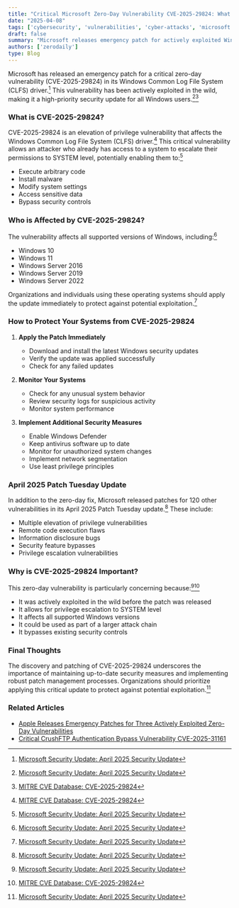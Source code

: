```yaml
---
title: "Critical Microsoft Zero-Day Vulnerability CVE-2025-29824: What You Need to Know"
date: "2025-04-08"
tags: ['cybersecurity', 'vulnerabilities', 'cyber-attacks', 'microsoft', 'patch-tuesday', 'windows-security', 'zero-day']
draft: false
summary: "Microsoft releases emergency patch for actively exploited Windows CLFS driver zero-day vulnerability CVE-2025-29824. Learn how to protect your systems now."
authors: ['zerodaily']
type: Blog
---
```


Microsoft has released an emergency patch for a critical zero-day vulnerability (CVE-2025-29824) in its Windows Common Log File System (CLFS) driver.[^1] This vulnerability has been actively exploited in the wild, making it a high-priority security update for all Windows users.[^1][^2]

### What is CVE-2025-29824?

CVE-2025-29824 is an elevation of privilege vulnerability that affects the Windows Common Log File System (CLFS) driver.[^2] This critical vulnerability allows an attacker who already has access to a system to escalate their permissions to SYSTEM level, potentially enabling them to:[^1]

- Execute arbitrary code
- Install malware
- Modify system settings
- Access sensitive data
- Bypass security controls

### Who is Affected by CVE-2025-29824?

The vulnerability affects all supported versions of Windows, including:[^1]

- Windows 10
- Windows 11
- Windows Server 2016
- Windows Server 2019
- Windows Server 2022

Organizations and individuals using these operating systems should apply the update immediately to protect against potential exploitation.[^1]

### How to Protect Your Systems from CVE-2025-29824

1. **Apply the Patch Immediately**
   - Download and install the latest Windows security updates
   - Verify the update was applied successfully
   - Check for any failed updates

2. **Monitor Your Systems**
   - Check for any unusual system behavior
   - Review security logs for suspicious activity
   - Monitor system performance

3. **Implement Additional Security Measures**
   - Enable Windows Defender
   - Keep antivirus software up to date
   - Monitor for unauthorized system changes
   - Implement network segmentation
   - Use least privilege principles

### April 2025 Patch Tuesday Update

In addition to the zero-day fix, Microsoft released patches for 120 other vulnerabilities in its April 2025 Patch Tuesday update.[^1] These include:

- Multiple elevation of privilege vulnerabilities
- Remote code execution flaws
- Information disclosure bugs
- Security feature bypasses
- Privilege escalation vulnerabilities

### Why is CVE-2025-29824 Important?

This zero-day vulnerability is particularly concerning because:[^1][^2]

- It was actively exploited in the wild before the patch was released
- It allows for privilege escalation to SYSTEM level
- It affects all supported Windows versions
- It could be used as part of a larger attack chain
- It bypasses existing security controls

### Final Thoughts

The discovery and patching of CVE-2025-29824 underscores the importance of maintaining up-to-date security measures and implementing robust patch management processes. Organizations should prioritize applying this critical update to protect against potential exploitation.[^1]

### Related Articles

- [Apple Releases Emergency Patches for Three Actively Exploited Zero-Day Vulnerabilities](/blog/2025-04-08-apple-zero-days)
- [Critical CrushFTP Authentication Bypass Vulnerability CVE-2025-31161](/blog/2025-04-13-crushftp-vulnerability)

<!-- Sources -->

[^1]: [Microsoft Security Update: April 2025 Security Update](https://msrc.microsoft.com/update-guide/vulnerability/CVE-2025-29824)
[^2]: [MITRE CVE Database: CVE-2025-29824](https://cve.mitre.org/cgi-bin/cvename.cgi?name=CVE-2025-29824)
